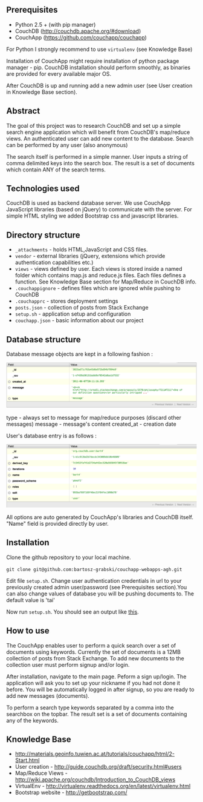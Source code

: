## Prerequisites ##
* Python 2.5 + (with pip manager)
* CouchDB (http://couchdb.apache.org/#download)
* CouchApp (https://github.com/couchapp/couchapp)

For Python I strongly recommend to use ```virtualenv``` (see Knowledge Base)

Installation of CouchApp might require installation of python package manager - pip. CouchDB installation should perform smoothly, as binaries are provided for every available major OS.

After CouchDB is up and running add a new admin user (see User creation in Knowledge Base section).

## Abstract ##

The goal of this project was to research CouchDB and set up a simple search engine application which will benefit from CouchDB's map/reduce views. An authenticated user can add new content to the database. Search can be performed by any user (also anonymous)

The search itself is performed in a simple manner. User inputs a string of comma delimited keys into the search box. The result is a set of documents which contain ANY of the search terms.

## Technologies used ##

CouchDB is used as backend database server. We use CouchApp JavaScript libraries (based on jQuery) to communicate with the server. For simple HTML styling we added Bootstrap css and javascript libraries.

## Directory structure ##

* ```_attachments``` - holds HTML,JavaScript and CSS files.
* ```vendor``` - external libraries (jQuery, extensions which provide authentication capabilities etc.)
* ```views``` - views defined by user. Each views is stored inside a named folder which contains map.js and reduce.js files. Each files defines a function. See Knowledge Base section for Map/Reduce in CouchDB info.
* ```.couchappignore``` - defines files which are ignored while pushing to CouchDB
* ```.couchapprc``` - stores deployment settings
* ```posts.json``` - collection of posts from Stack Exchange
* ```setup.sh``` - application setup and configuration
* ```couchapp.json``` - basic information about our project

## Database structure ##

Database message objects are kept in a following fashion :

![this](images/database.png)

type - always set to message for map/reduce purposes (discard other messages)
message - message's content
created_at - creation date

User's database entry is as follows :

![this](images/database2.png)

All options are auto generated by CouchApp's libraries and CouchDB itself. "Name" field is provided directly by user.

## Installation ##

Clone the github repository to your local machine.

```git clone git@github.com:bartosz-grabski/couchapp-webapps-agh.git```

Edit file ```setup.sh```. Change user authentication credentials in url to your previously created admin user/password (see Prerequisites section).You can also change values of database you will be pushing documents to. The default value is 'tai'

Now run ```setup.sh```. You should see an output like [this](images/setup.png).

## How to use ##

The CouchApp enables user to perform a quick search over a set of documents using keywords. Currently the set of documents is a 12MB collection of posts from Stack Exchange. To add new documents to the collection user must perform signup and/or login.

After installation, navigate to the main page. Peform a sign up/login. The application will ask you to set up your nickname if you had not done it before. You will be automatically logged in after signup, so you are ready to add new messages (documents).

To perform a search type keywords separated by a comma into the searchbox on the topbar. The result set is a set of documents containing any of the keywords.


## Knowledge Base ##

* http://materials.geoinfo.tuwien.ac.at/tutorials/couchapp/html/2-Start.html
* User creation - http://guide.couchdb.org/draft/security.html#users
* Map/Reduce Views - http://wiki.apache.org/couchdb/Introduction_to_CouchDB_views
* VirtualEnv - http://virtualenv.readthedocs.org/en/latest/virtualenv.html
* Bootstrap website - http://getbootstrap.com/


